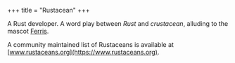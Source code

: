 +++
title = "Rustacean"
+++

A Rust developer. A word play between _Rust_ and _crustacean_, alluding to the mascot [Ferris](@/ferris.md).

A community maintained list of Rustaceans is available at [www.rustaceans.org](https://www.rustaceans.org).
